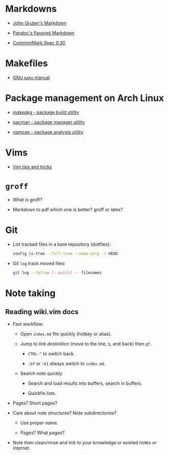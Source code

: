 # Markdowns

- [John Gruber's Markdown](markdowns/john-grubers-markdown.md)

- [Pandoc's flavored Markdown](markdowns/pandocs-flavored-markdown.md)

- [CommonMark Spec 0.30](markdowns/commonmark-spec-0.30.md)

# Makefiles

- [GNU `make` manual](makes/gnu-make-manual.md)

# Package management on Arch Linux

- [makepkg - package build utility](package-managament-arch-linux/makepkg.md)

- [pacman - package manager utility](package-managament-arch-linux/pacman.md)

- [namcap - package analysis utility](package-managament-arch-linux/namcap.md)

# Vims

- [Vim tips and tricks](vims/favourite-tips-n-tricks.md)

# `groff`

- What is groff?

- Markdown to pdf which one is better? groff or latex?

# Git

- List tracked files in a bare repository (dotfiles):

  ```bash
  config ls-tree --full-tree --name-only -r HEAD
  ```

- Git `log` track moved files:

  ```bash
  git log --follow [--patch] -- filenames
  ```

# Note taking

## Reading wiki.vim docs

- Fast workflow.

  + Open `index.md` file quickly (hotkey or alias).

  + Jump to *link destinition* (move to the line, `$`, and back) then `gf`.

    * `CTRL-^` to switch back.

    * `:bf` or `:b1` always switch to `index.md`.

  + Search note quickly.

    * Search and load results into buffers, search in buffers.

    * Quickfix lists.

- Pages? Short pages?

- Care about note structures? Note subdirectories?

  + Use proper name.

  + Pages? What pages?

- Note then clean/rinse and link to your knowledge or existed notes or
  internet.

